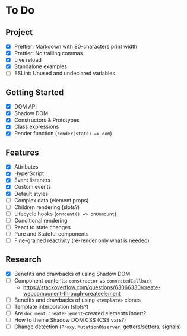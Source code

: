 # To Do

## Project

- [x] Prettier: Markdown with 80-characters print width
- [x] Prettier: No trailing commas
- [x] Live reload
- [x] Standalone examples
- [ ] ESLint: Unused and undeclared variables

## Getting Started

- [x] DOM API
- [x] Shadow DOM
- [x] Constructors & Prototypes
- [x] Class expressions
- [x] Render function (`render(state) => dom`)

## Features

- [x] Attributes
- [x] HyperScript
- [x] Event listeners
- [x] Custom events
- [x] Default styles
- [ ] Complex data (element props)
- [ ] Children rendering (slots?)
- [ ] Lifecycle hooks (`onMount() => onUnmount`)
- [ ] Conditional rendering
- [ ] React to state changes
- [ ] Pure and Stateful components
- [ ] Fine-grained reactivity (re-render only what is needed)

## Research

- [x] Benefits and drawbacks of using Shadow DOM
- [ ] Component contents: `constructor` vs `connectedCallback`
  - <https://stackoverflow.com/questions/63066330/create-webcomponent-through-createelement>
- [ ] Benefits and drawbacks of using `<template>` clones
- [ ] Template interpolation (slots?)
- [ ] Are `document.createElement`-created elements innert?
- [ ] How to theme Shadow DOM CSS (CSS vars?)
- [ ] Change detection (`Proxy`, `MutationObserver`, getters/setters, signals)
